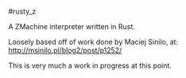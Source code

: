 #rusty_z

A ZMachine interpreter written in Rust.

Loosely based off of work done by Maciej Sinilo, at: http://msinilo.pl/blog2/post/p1252/

This is very much a work in progress at this point.

